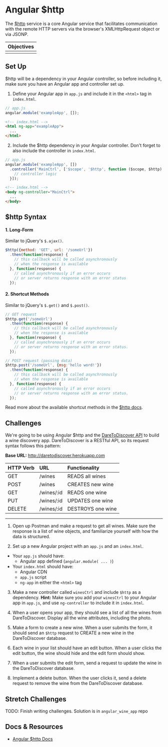 # Angular $http

The <a href="https://docs.angularjs.org/api/ng/service/$http" target="_blank">$http</a> service is a core Angular service that facilitates communication with the remote HTTP servers via the browser's XMLHttpRequest object or via JSONP.

| Objectives |
| :--- |
|  |

## Set Up

$http will be a dependency in your Angular controller, so before including it, make sure you have an Angular app and controller set up.

1. Define your Angular app in `app.js` and include it in the `<html>` tag in `index.html`.

  ```js
  // app.js
  angular.module('exampleApp', []);
  ```

  ```html
  <!-- index.html -->
  <html ng-app="exampleApp">
    ...
  </html>
  ```

2. Include the $http dependency in your Angular controller. Don't forget to also include the controller in `index.html`.

  ```js
  // app.js
  angular.module('exampleApp', [])
    .controller('MainCtrl', ['$scope', '$http', function ($scope, $http) {
      // controller logic
    }]);
  ```

  ```html
  <!-- index.html -->
  <body ng-controller="MainCtrl">
    ...
  </body>
  ```

## $http Syntax

#### 1. Long-Form

Similar to jQuery's `$.ajax()`.

```js
$http({method: 'GET', url: '/someUrl'})
  .then(function(response) {
    // this callback will be called asynchronously
    // when the response is available
  }, function(response) {
    // called asynchronously if an error occurs
    // or server returns response with an error status
  });
```

#### 2. Shortcut Methods

Similar to jQuery's `$.get()` and `$.post()`.

```js
// GET request
$http.get('/someUrl')
  .then(function(response) {
    // this callback will be called asynchronously
    // when the response is available
  }, function(response) {
    // called asynchronously if an error occurs
    // or server returns response with an error status.
  });
```

```js
// POST request (passing data)
$http.post('/someUrl', {msg:'hello word!'})
  .then(function(response) {
    // this callback will be called asynchronously
    // when the response is available
  }, function(response) {
    // called asynchronously if an error occurs
    // or server returns response with an error status.
  });
```

Read more about the available shortcut methods in the <a href="https://docs.angularjs.org/api/ng/service/$http/#shortcut-methods" target="_blank">$http docs</a>.

## Challenges

We're going to be using Angular $http and the <a href="https://github.com/arsood/SampleAPI#wines" target="_blank">DareToDiscover API</a> to build a wine discovery app. DareToDiscover is a RESTful API, so its request syntax follows this pattern:

**Base URL:** http://daretodiscover.herokuapp.com

| HTTP Verb | URL | Functionality |
| :--- | :--- | :--- |
| GET | /wines | READS all wines |
| POST | /wines | CREATES new wine |
| GET | /wines/:id | READS one wine |
| PUT | /wines/:id | UPDATES one wine |
| DELETE | /wines/:id | DESTROYS one wine |

----------

1. Open up Postman and make a request to get all wines. Make sure the response is a list of wine objects, and familiarize yourself with how the data is structured.

2. Set up a new Angular project with an `app.js` and an `index.html`.
  * Your `app.js` should have:
    * Angular app defined (`angular.module( ... )`)
  * Your `index.html` should have:
    * Angular CDN
    * `app.js` script
    * `ng-app` in either the `<html>` tag

3. Make a new controller called `winesCtrl` and include `$http` as a dependency. **Hint:** Make sure you add your `winesCtrl` to your Angular app in `app.js`, and use `ng-controller` to include it in `index.html`.

4. When a user opens your app, they should see a list of all the wines from DareToDiscover. Display all the wine attributes, including the photo.

5. Make a form to create a new wine. When a user submits the form, it should send an `$http` request to CREATE a new wine in the DareToDiscover database.

6. Each wine in your list should have an edit button. When a user clicks the edit button, the wine should hide and the edit form should show.

7. When a user submits the edit form, send a request to update the wine in the DareToDiscover database.

8. Implement a delete button. When the user clicks it, send a delete request to remove the wine from the DareToDiscover database.

## Stretch Challenges

TODO: Finish writing challenges. Solution is in `angular_wine_app` repo

## Docs & Resources

* <a href="https://docs.angularjs.org/api/ng/service/$http" target="_blank">Angular $http Docs</a>
